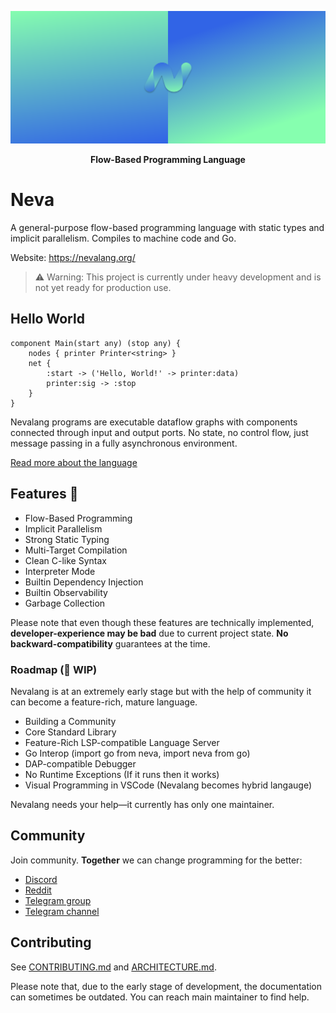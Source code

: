 ![Big Header](./assets/header/big.svg "Big header with nevalang logo")

**<p align="center">Flow-Based Programming Language</p>**

# Neva

A general-purpose flow-based programming language with static types and implicit parallelism. Compiles to machine code and Go.

Website: https://nevalang.org/

> ⚠️ Warning: This project is currently under heavy development and is not yet ready for production use.

## Hello World

```neva
component Main(start any) (stop any) {
	nodes { printer Printer<string> }
	net {
		:start -> ('Hello, World!' -> printer:data)
		printer:sig -> :stop
	}
}
```

Nevalang programs are executable dataflow graphs with components connected through input and output ports. No state, no control flow, just message passing in a fully asynchronous environment.

[Read more about the language](https://nevalang.org/docs/about)

## Features 🚀

- Flow-Based Programming
- Implicit Parallelism
- Strong Static Typing
- Multi-Target Compilation
- Clean C-like Syntax
- Interpreter Mode
- Builtin Dependency Injection
- Builtin Observability
- Garbage Collection

Please note that even though these features are technically implemented, **developer-experience may be bad** due to current project state. **No backward-compatibility** guarantees at the time.

### Roadmap (🚧 WIP)

Nevalang is at an extremely early stage but with the help of community it can become a feature-rich, mature language.

- Building a Community
- Core Standard Library
- Feature-Rich LSP-compatible Language Server
- Go Interop (import go from neva, import neva from go)
- DAP-compatible Debugger
- No Runtime Exceptions (If it runs then it works)
- Visual Programming in VSCode (Nevalang becomes hybrid langauge)

Nevalang needs your help—it currently has only one maintainer.

## Community

Join community. **Together** we can change programming for the better:

- [Discord](https://discord.gg/8fhETxQR)
- [Reddit](https://www.reddit.com/r/nevalang/)
- [Telegram group](https://t.me/+H1kRClL8ppI1MWJi)
- [Telegram channel](https://t.me/+H1kRClL8ppI1MWJi)

## Contributing

See [CONTRIBUTING.md](./CONTRIBUTING.md) and [ARCHITECTURE.md](./ARCHITECTURE.md).

Please note that, due to the early stage of development, the documentation can sometimes be outdated. You can reach main maintainer to find help.
